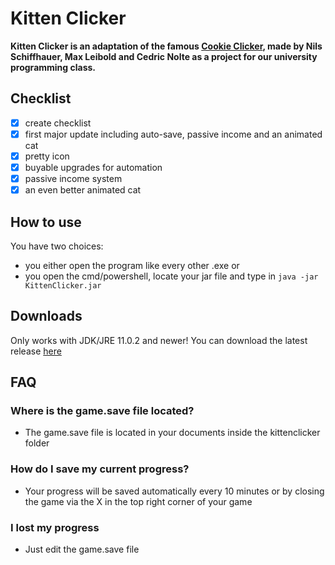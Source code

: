 # Kitten Clicker

**Kitten Clicker is an adaptation of the famous [Cookie Clicker](https://orteil.dashnet.org/cookieclicker/), made by Nils Schiffhauer, Max Leibold and Cedric Nolte as a project for our university programming class.**
## Checklist
- [x] create checklist
- [x] first major update including auto-save, passive income and an animated cat
- [x] pretty icon
- [x] buyable upgrades for automation
- [x] passive income system
- [x] an even better animated cat
## How to use
You have two choices:
- you either open the program like every other .exe or
- you open the cmd/powershell, locate your jar file and type in
  ```java -jar KittenClicker.jar```


## Downloads
Only works with JDK/JRE 11.0.2 and newer!
You can download the latest release [here](https://github.com/etlon/hs-fulda-ERROR40game/releases)

## FAQ
### Where is the game.save file located?
- The game.save file is located in your documents inside the kittenclicker folder
### How do I save my current progress?
- Your progress will be saved automatically every 10 minutes or by closing the game via the X in the top right corner of your game
### I lost my progress
- Just edit the game.save file
